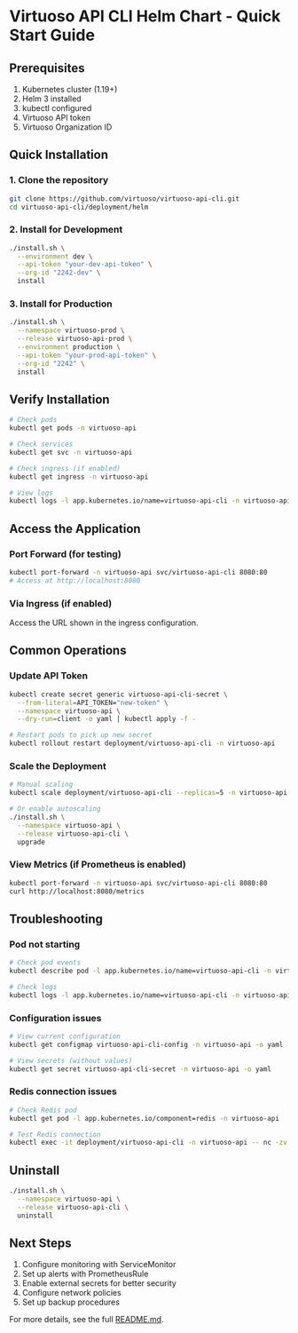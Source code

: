 # Virtuoso API CLI Helm Chart - Quick Start Guide

## Prerequisites

1. Kubernetes cluster (1.19+)
2. Helm 3 installed
3. kubectl configured
4. Virtuoso API token
5. Virtuoso Organization ID

## Quick Installation

### 1. Clone the repository

```bash
git clone https://github.com/virtuoso/virtuoso-api-cli.git
cd virtuoso-api-cli/deployment/helm
```

### 2. Install for Development

```bash
./install.sh \
  --environment dev \
  --api-token "your-dev-api-token" \
  --org-id "2242-dev" \
  install
```

### 3. Install for Production

```bash
./install.sh \
  --namespace virtuoso-prod \
  --release virtuoso-api-prod \
  --environment production \
  --api-token "your-prod-api-token" \
  --org-id "2242" \
  install
```

## Verify Installation

```bash
# Check pods
kubectl get pods -n virtuoso-api

# Check services
kubectl get svc -n virtuoso-api

# Check ingress (if enabled)
kubectl get ingress -n virtuoso-api

# View logs
kubectl logs -l app.kubernetes.io/name=virtuoso-api-cli -n virtuoso-api
```

## Access the Application

### Port Forward (for testing)

```bash
kubectl port-forward -n virtuoso-api svc/virtuoso-api-cli 8080:80
# Access at http://localhost:8080
```

### Via Ingress (if enabled)

Access the URL shown in the ingress configuration.

## Common Operations

### Update API Token

```bash
kubectl create secret generic virtuoso-api-cli-secret \
  --from-literal=API_TOKEN="new-token" \
  --namespace virtuoso-api \
  --dry-run=client -o yaml | kubectl apply -f -

# Restart pods to pick up new secret
kubectl rollout restart deployment/virtuoso-api-cli -n virtuoso-api
```

### Scale the Deployment

```bash
# Manual scaling
kubectl scale deployment/virtuoso-api-cli --replicas=5 -n virtuoso-api

# Or enable autoscaling
./install.sh \
  --namespace virtuoso-api \
  --release virtuoso-api-cli \
  upgrade
```

### View Metrics (if Prometheus is enabled)

```bash
kubectl port-forward -n virtuoso-api svc/virtuoso-api-cli 8080:80
curl http://localhost:8080/metrics
```

## Troubleshooting

### Pod not starting

```bash
# Check pod events
kubectl describe pod -l app.kubernetes.io/name=virtuoso-api-cli -n virtuoso-api

# Check logs
kubectl logs -l app.kubernetes.io/name=virtuoso-api-cli -n virtuoso-api --previous
```

### Configuration issues

```bash
# View current configuration
kubectl get configmap virtuoso-api-cli-config -n virtuoso-api -o yaml

# View secrets (without values)
kubectl get secret virtuoso-api-cli-secret -n virtuoso-api -o yaml
```

### Redis connection issues

```bash
# Check Redis pod
kubectl get pod -l app.kubernetes.io/component=redis -n virtuoso-api

# Test Redis connection
kubectl exec -it deployment/virtuoso-api-cli -n virtuoso-api -- nc -zv virtuoso-api-cli-redis 6379
```

## Uninstall

```bash
./install.sh \
  --namespace virtuoso-api \
  --release virtuoso-api-cli \
  uninstall
```

## Next Steps

1. Configure monitoring with ServiceMonitor
2. Set up alerts with PrometheusRule
3. Enable external secrets for better security
4. Configure network policies
5. Set up backup procedures

For more details, see the full [README.md](virtuoso-api-cli/README.md).
